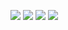 ![](https://i.imgur.com/Vr6feuW.jpg)
![](https://i.imgur.com/FDuux5W.jpg)
![](https://i.imgur.com/qzlKiWO.jpg)
![](https://i.imgur.com/TNFI14d.jpg)
